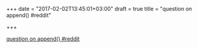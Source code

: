 +++
date = "2017-02-02T13:45:01+03:00"
draft = true
title = "question on append()  #reddit"

+++

<p><a href="https://t.co/f6WnR631uF">question on append()  #reddit</a></p>
